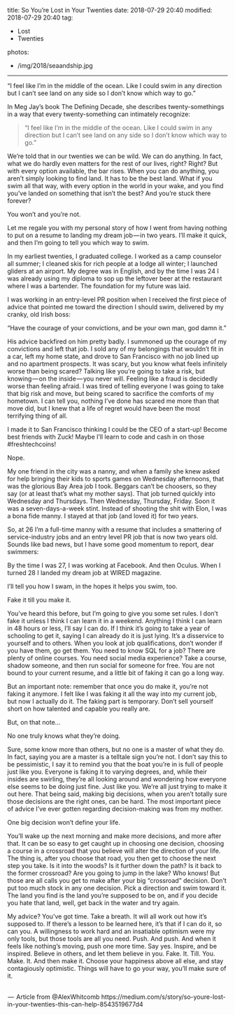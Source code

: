 title: So You’re Lost in Your Twenties
date: 2018-07-29 20:40
modified: 2018-07-29 20:40
tag:
- Lost
- Twenties

photos:
- /img/2018/seaandship.jpg

---

“I feel like I’m in the middle of the ocean. Like I could swim in any direction but I can’t see land on any side so I don’t know which way to go.”

<!--more-->

In Meg Jay’s book The Defining Decade, she describes twenty-somethings in a way that every twenty-something can intimately recognize:

> “I feel like I’m in the middle of the ocean. Like I could swim in any direction but I can’t see land on any side so I don’t know which way to go.”

We’re told that in our twenties we can be wild. We can do anything. In fact, what we do hardly even matters for the rest of our lives, right? Right? But with every option available, the bar rises. When you can do anything, you aren’t simply looking to find land. It has to be the best land. What if you swim all that way, with every option in the world in your wake, and you find you’ve landed on something that isn’t the best? And you’re stuck there forever?

You won’t and you’re not.

Let me regale you with my personal story of how I went from having nothing to put on a resume to landing my dream job — in two years. I’ll make it quick, and then I’m going to tell you which way to swim.

In my earliest twenties, I graduated college. I worked as a camp counselor all summer; I cleaned skis for rich people at a lodge all winter; I launched gliders at an airport. My degree was in English, and by the time I was 24 I was already using my diploma to sop up the leftover beer at the restaurant where I was a bartender. The foundation for my future was laid.

I was working in an entry-level PR position when I received the first piece of advice that pointed me toward the direction I should swim, delivered by my cranky, old Irish boss:

“Have the courage of your convictions, and be your own man, god damn it.”

His advice backfired on him pretty badly. I summoned up the courage of my convictions and left that job. I sold any of my belongings that wouldn’t fit in a car, left my home state, and drove to San Francisco with no job lined up and no apartment prospects. It was scary, but you know what feels infinitely worse than being scared? Talking like you’re going to take a risk, but knowing — on the inside — you never will. Feeling like a fraud is decidedly worse than feeling afraid. I was tired of telling everyone I was going to take that big risk and move, but being scared to sacrifice the comforts of my hometown. I can tell you, nothing I’ve done has scared me more than that move did, but I knew that a life of regret would have been the most terrifying thing of all.

I made it to San Francisco thinking I could be the CEO of a start-up! Become best friends with Zuck! Maybe I’ll learn to code and cash in on those #freshtechcoins!

Nope.

My one friend in the city was a nanny, and when a family she knew asked for help bringing their kids to sports games on Wednesday afternoons, that was the glorious Bay Area job I took. Beggars can’t be choosers, so they say (or at least that’s what my mother says). That job turned quickly into Wednesday and Thursdays. Then Wednesday, Thursday, Friday. Soon it was a seven-days-a-week stint. Instead of shooting the shit with Elon, I was a bona fide manny. I stayed at that job (and loved it) for two years.

So, at 26 I’m a full-time manny with a resume that includes a smattering of service-industry jobs and an entry level PR job that is now two years old. Sounds like bad news, but I have some good momentum to report, dear swimmers:

By the time I was 27, I was working at Facebook. And then Oculus. When I turned 28 I landed my dream job at WIRED magazine.

I’ll tell you how I swam, in the hopes it helps you swim, too.

Fake it till you make it.

You’ve heard this before, but I’m going to give you some set rules. I don’t fake it unless I think I can learn it in a weekend. Anything I think I can learn in 48 hours or less, I’ll say I can do. If I think it’s going to take a year of schooling to get it, saying I can already do it is just lying. It’s a disservice to yourself and to others. When you look at job qualifications, don’t wonder if you have them, go get them. You need to know SQL for a job? There are plenty of online courses. You need social media experience? Take a course, shadow someone, and then run social for someone for free. You are not bound to your current resume, and a little bit of faking it can go a long way.

But an important note: remember that once you do make it, you’re not faking it anymore. I felt like I was faking it all the way into my current job, but now I actually do it. The faking part is temporary. Don’t sell yourself short on how talented and capable you really are.

But, on that note…

No one truly knows what they’re doing.

Sure, some know more than others, but no one is a master of what they do. In fact, saying you are a master is a telltale sign you’re not. I don’t say this to be pessimistic, I say it to remind you that the boat you’re in is full of people just like you. Everyone is faking it to varying degrees, and, while their insides are swirling, they’re all looking around and wondering how everyone else seems to be doing just fine. Just like you. We’re all just trying to make it out here. That being said, making big decisions, when you aren’t totally sure those decisions are the right ones, can be hard. The most important piece of advice I’ve ever gotten regarding decision-making was from my mother.

One big decision won’t define your life.

You’ll wake up the next morning and make more decisions, and more after that. It can be so easy to get caught up in choosing one decision, choosing a course in a crossroad that you believe will alter the direction of your life. The thing is, after you choose that road, you then get to choose the next step you take. Is it into the woods? Is it further down the path? Is it back to the former crossroad? Are you going to jump in the lake? Who knows! But those are all calls you get to make after your big “crossroad” decision. Don’t put too much stock in any one decision. Pick a direction and swim toward it. The land you find is the land you’re supposed to be on, and if you decide you hate that land, well, get back in the water and try again.

My advice? You’ve got time. Take a breath. It will all work out how it’s supposed to. If there’s a lesson to be learned here, it’s that if I can do it, so can you. A willingness to work hard and an insatiable optimism were my only tools, but those tools are all you need. Push. And push. And when it feels like nothing’s moving, push one more time. Say yes. Inspire, and be inspired. Believe in others, and let them believe in you. Fake. It. Till. You. Make. It. And then make it. Choose your happiness above all else, and stay contagiously optimistic. Things will have to go your way, you’ll make sure of it.

<br/>
 —  Article from @AlexWhitcomb https://medium.com/s/story/so-youre-lost-in-your-twenties-this-can-help-8543519677d4
